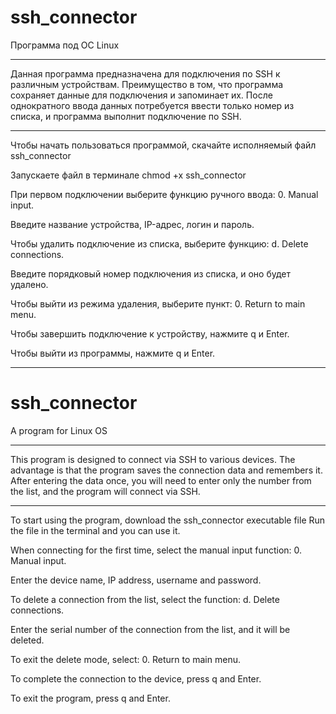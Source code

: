 # ssh_connector
Программа под ОС Linux
______________________________________________________________________________________________________________________________________
Данная программа предназначена для подключения по SSH к различным устройствам.
Преимущество в том, что программа сохраняет данные для подключения и запоминает их.
После однократного ввода данных потребуется ввести только номер из списка, и программа выполнит подключение по SSH.
______________________________________________________________________________________________________________________________________

Чтобы начать пользоваться программой, скачайте исполняемый файл ssh_connector

Запускаете файл в терминале chmod +x ssh_connector

При первом подключении выберите функцию ручного ввода: 0. Manual input.

Введите название устройства, IP-адрес, логин и пароль.

Чтобы удалить подключение из списка, выберите функцию: d. Delete connections.

Введите порядковый номер подключения из списка, и оно будет удалено.

Чтобы выйти из режима удаления, выберите пункт: 0. Return to main menu.

Чтобы завершить подключение к устройству, нажмите q и Enter.

Чтобы выйти из программы, нажмите q и Enter.
________________________________________________________________________________________________________________________________________

# ssh_connector
A program for Linux OS
________________________________________________________________________________________________________________________________________
This program is designed to connect via SSH to various devices. 
The advantage is that the program saves the connection data and remembers it.
After entering the data once, you will need to enter only the number from the list, and the program will connect via SSH.
________________________________________________________________________________________________________________________________________

To start using the program, download the ssh_connector executable file
Run the file in the terminal and you can use it.

When connecting for the first time, select the manual input function: 0. Manual input.

Enter the device name, IP address, username and password.

To delete a connection from the list, select the function: d. Delete connections.

Enter the serial number of the connection from the list, and it will be deleted.

To exit the delete mode, select: 0. Return to main menu.

To complete the connection to the device, press q and Enter.

To exit the program, press q and Enter.





